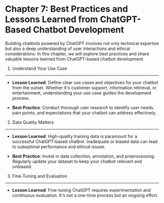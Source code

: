 Chapter 7: Best Practices and Lessons Learned from ChatGPT-Based Chatbot Development
====================================================================================

Building chatbots powered by ChatGPT involves not only technical expertise but also a deep understanding of user interactions and ethical considerations. In this chapter, we will explore best practices and share valuable lessons learned from ChatGPT-based chatbot development.

1. Understand Your Use Case
---------------------------

* **Lesson Learned**: Define clear use cases and objectives for your chatbot from the outset. Whether it's customer support, information retrieval, or entertainment, understanding your use case guides the development process.

* **Best Practice**: Conduct thorough user research to identify user needs, pain points, and expectations that your chatbot can address effectively.

2. Data Quality Matters
-----------------------

* **Lesson Learned**: High-quality training data is paramount for a successful ChatGPT-based chatbot. Inadequate or biased data can lead to suboptimal performance and ethical issues.

* **Best Practice**: Invest in data collection, annotation, and preprocessing. Regularly update your dataset to keep your chatbot relevant and unbiased.

3. Fine-Tuning and Evaluation
-----------------------------

* **Lesson Learned**: Fine-tuning ChatGPT requires experimentation and continuous evaluation. It's not a one-time process but an ongoing effort.
